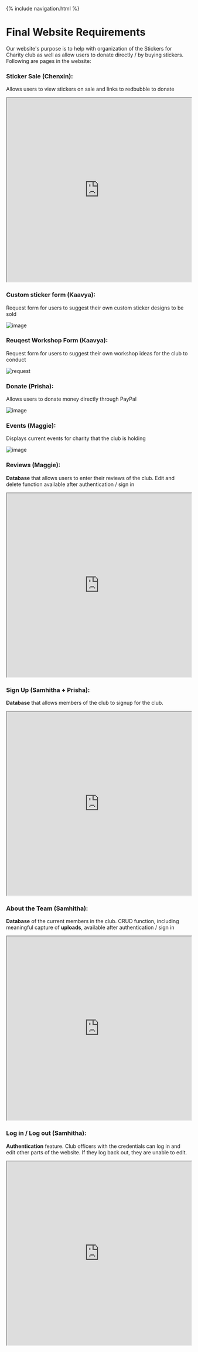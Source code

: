 {% include navigation.html %}

# Final Website Requirements

Our website's purpose is to help with organization of the Stickers for Charity club as well as allow users to donate directly / by buying stickers. Following are pages in the website:

### Sticker Sale (Chenxin): 
Allows users to view stickers on sale and links to redbubble to donate

<iframe width="100%" height="500px" src="https://drive.google.com/file/d/1wHFRx2E6Dt18JmSJEColdct2tVjdIayA/preview"></iframe>

### Custom sticker form (Kaavya): 
Request form for users to suggest their own custom sticker designs to be sold

![image](https://user-images.githubusercontent.com/70492417/171743049-4b181c05-0593-4499-b7b6-f2870d58b304.png)

### Reuqest Workshop Form (Kaavya): 
Request form for users to suggest their own workshop ideas for the club to conduct

![request](https://user-images.githubusercontent.com/72475036/171873269-901c1bb3-9cfb-4f56-b64a-73bf8ea1b7dd.PNG)


### Donate (Prisha): 
Allows users to donate money directly through PayPal

![image](https://user-images.githubusercontent.com/70492417/171742909-cdb8968c-5359-48b6-95da-0e0a14655d60.png)

### Events (Maggie): 
Displays current events for charity that the club is holding

![image](https://user-images.githubusercontent.com/70492417/171742874-39fa2edd-d7cd-4dbb-a24c-5ad033186908.png)

### Reviews (Maggie): 
**Database** that allows users to enter their reviews of the club. Edit and delete function available after authentication / sign in

<iframe width="100%" height="500px" src="https://drive.google.com/file/d/107rooLMtJj6-4qCgqy2eYmIW7SYp2G2B/preview"></iframe>

### Sign Up (Samhitha + Prisha): 
**Database** that allows members of the club to signup for the club. 

<iframe width="100%" height="500px" src="https://drive.google.com/file/d/1wHFRx2E6Dt18JmSJEColdct2tVjdIayA/preview"></iframe>

### About the Team (Samhitha): 
**Database** of the current members in the club. CRUD function, including meaningful capture of **uploads**, available after authentication / sign in

<iframe width="100%" height="500px" src="https://drive.google.com/file/d/1e4i8w_gk2oOsVpgWDjnpS8RyGFiIizRW/preview"></iframe>

### Log in / Log out (Samhitha): 
**Authentication** feature. Club officers with the credentials can log in and edit other parts of the website. If they log back out, they are unable to edit.

<iframe width="100%" height="500px" src="https://drive.google.com/file/d/1CXcYXAHsHXCZTddJ3BlqXyr8rGew8IVK/preview"></iframe>
